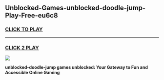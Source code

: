 
## Unblocked-Games-unblocked-doodle-jump-Play-Free-eu6c8
<h3>
<a href="https://premium76.site?title=unblocked-doodle-jump&ref=20M">CLICK TO PLAY</a></h3>
<hr>

<h3>
<a href="https://premium76.site?title=unblocked-doodle-jump&ref=20M">CLICK 2 PLAY</a>
  
</h3>

<a href="https://premium76.site?title=unblocked-doodle-jump&ref=19M"><img src="https://clearcache.store/games.png"></a>


**unblocked-doodle-jump games unblocked: Your Gateway to Fun and Accessible Online Gaming**
